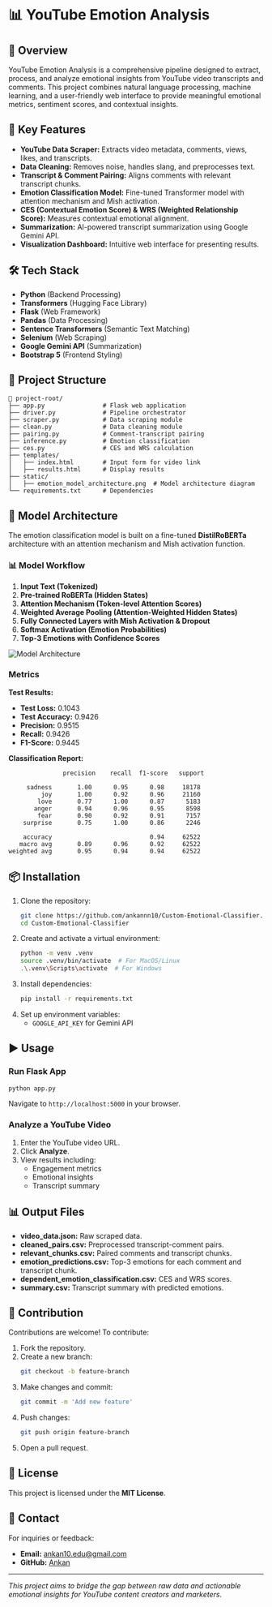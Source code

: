 # 📊 YouTube Emotion Analysis

## 🚀 Overview
YouTube Emotion Analysis is a comprehensive pipeline designed to extract, process, and analyze emotional insights from YouTube video transcripts and comments. This project combines natural language processing, machine learning, and a user-friendly web interface to provide meaningful emotional metrics, sentiment scores, and contextual insights.

## 🌟 Key Features
- **YouTube Data Scraper:** Extracts video metadata, comments, views, likes, and transcripts.
- **Data Cleaning:** Removes noise, handles slang, and preprocesses text.
- **Transcript & Comment Pairing:** Aligns comments with relevant transcript chunks.
- **Emotion Classification Model:** Fine-tuned Transformer model with attention mechanism and Mish activation.
- **CES (Contextual Emotion Score) & WRS (Weighted Relationship Score):** Measures contextual emotional alignment.
- **Summarization:** AI-powered transcript summarization using Google Gemini API.
- **Visualization Dashboard:** Intuitive web interface for presenting results.

## 🛠️ Tech Stack
- **Python** (Backend Processing)
- **Transformers** (Hugging Face Library)
- **Flask** (Web Framework)
- **Pandas** (Data Processing)
- **Sentence Transformers** (Semantic Text Matching)
- **Selenium** (Web Scraping)
- **Google Gemini API** (Summarization)
- **Bootstrap 5** (Frontend Styling)

## 📁 Project Structure
```
📂 project-root/
├── app.py                # Flask web application
├── driver.py             # Pipeline orchestrator
├── scraper.py            # Data scraping module
├── clean.py              # Data cleaning module
├── pairing.py            # Comment-transcript pairing
├── inference.py          # Emotion classification
├── ces.py                # CES and WRS calculation
├── templates/
│   ├── index.html        # Input form for video link
│   ├── results.html      # Display results
├── static/
│   ├── emotion_model_architecture.png  # Model architecture diagram
└── requirements.txt      # Dependencies
```

## 🧠 Model Architecture
The emotion classification model is built on a fine-tuned **DistilRoBERTa** architecture with an attention mechanism and Mish activation function.

### 📊 **Model Workflow**
1. **Input Text (Tokenized)**
2. **Pre-trained RoBERTa (Hidden States)**
3. **Attention Mechanism (Token-level Attention Scores)**
4. **Weighted Average Pooling (Attention-Weighted Hidden States)**
5. **Fully Connected Layers with Mish Activation & Dropout**
6. **Softmax Activation (Emotion Probabilities)**
7. **Top-3 Emotions with Confidence Scores**

![Model Architecture](emotion_model_architecture.png)
### Metrics
**Test Results:**
- **Test Loss:** 0.1043
- **Test Accuracy:** 0.9426
- **Precision:** 0.9515
- **Recall:** 0.9426
- **F1-Score:** 0.9445

**Classification Report:**
```
               precision    recall  f1-score   support

     sadness       1.00      0.95      0.98     18178
         joy       1.00      0.92      0.96     21160
        love       0.77      1.00      0.87      5183
       anger       0.94      0.96      0.95      8598
        fear       0.90      0.92      0.91      7157
    surprise       0.75      1.00      0.86      2246

    accuracy                           0.94     62522
   macro avg       0.89      0.96      0.92     62522
weighted avg       0.95      0.94      0.94     62522
```

## 📦 Installation
1. Clone the repository:
   ```bash
   git clone https://github.com/ankannn10/Custom-Emotional-Classifier.git
   cd Custom-Emotional-Classifier
   ```
2. Create and activate a virtual environment:
   ```bash
   python -m venv .venv
   source .venv/bin/activate  # For MacOS/Linux
   .\.venv\Scripts\activate  # For Windows
   ```
3. Install dependencies:
   ```bash
   pip install -r requirements.txt
   ```
4. Set up environment variables:
   - `GOOGLE_API_KEY` for Gemini API

## ▶️ Usage
### **Run Flask App**
```bash
python app.py
```
Navigate to `http://localhost:5000` in your browser.

### **Analyze a YouTube Video**
1. Enter the YouTube video URL.
2. Click **Analyze**.
3. View results including:
   - Engagement metrics
   - Emotional insights
   - Transcript summary

## 📊 Output Files
- **video_data.json:** Raw scraped data.
- **cleaned_pairs.csv:** Preprocessed transcript-comment pairs.
- **relevant_chunks.csv:** Paired comments and transcript chunks.
- **emotion_predictions.csv:** Top-3 emotions for each comment and transcript chunk.
- **dependent_emotion_classification.csv:** CES and WRS scores.
- **summary.csv:** Transcript summary with predicted emotions.

## 🤝 Contribution
Contributions are welcome! To contribute:
1. Fork the repository.
2. Create a new branch:
   ```bash
   git checkout -b feature-branch
   ```
3. Make changes and commit:
   ```bash
   git commit -m 'Add new feature'
   ```
4. Push changes:
   ```bash
   git push origin feature-branch
   ```
5. Open a pull request.

## 📜 License
This project is licensed under the **MIT License**.

## 📧 Contact
For inquiries or feedback:
- **Email:** ankan10.edu@gmail.com
- **GitHub:** [Ankan](https://github.com/ankannn10)

---
_This project aims to bridge the gap between raw data and actionable emotional insights for YouTube content creators and marketers._
